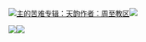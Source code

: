 [![](https://res.chinacath.cn/web/2024/11/08/1731030050068.png@!w100h100)主的苦难专辑：天韵作者：周至教区![](https://res.chinacath.cn/web/icon/play-128.png)](http://www.zhouzhidiocese.com/track/107442)

![](https://res.chinacath.cn/web/images/2022/12/02/1669939905063.jpg)![](https://res.chinacath.cn/web/images/2022/12/02/1669940036851.jpg)